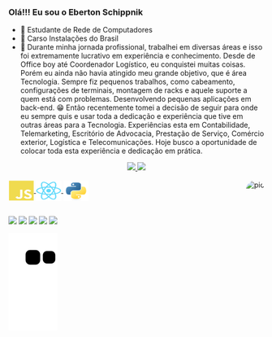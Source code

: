 ### Olá!!! Eu sou o Eberton Schippnik

- 📘 Estudante de Rede de Computadores
- 🏢 Carso Instalações do Brasil
- 💬 Durante minha jornada profissional, trabalhei em diversas áreas e isso foi extremamente lucrativo em experiência e conhecimento. 
Desde de Office boy até Coordenador Logístico, eu conquistei muitas coisas.
Porém eu ainda não havia atingido meu grande objetivo, que é área Tecnologia. Sempre fiz pequenos trabalhos, como cabeamento, configurações de terminais, montagem de racks e aquele suporte a quem está com problemas. Desenvolvendo pequenas aplicações em back-end. 😁
Então recentemente tomei a decisão de seguir para onde eu sempre quis e usar toda a dedicação e experiência que tive em outras áreas para a Tecnologia.
Experiências esta em Contabilidade, Telemarketing, Escritório de Advocacia, Prestação de Serviço, Comércio exterior, Logística e Telecomunicações.
Hoje busco a oportunidade de colocar toda esta experiência e dedicação em prática.

 <div>
<div align="center">
  <a href="https://github.com/ebertonschippnik">
  <img height="180em" src="https://github-readme-stats.vercel.app/api?username=ebertonschippnik&show_icons=true&theme=dark&include_all_commits=true&count_private=true"/>
  <img height="180em" src="https://github-readme-stats.vercel.app/api/top-langs/?username=ebertonschippnik&layout=compact&langs_count=7&theme=dark"/>
</div>
  
  <div style="display: inline_block"><br>
  <img align="center" alt="Js" height="40" width="50" src="https://raw.githubusercontent.com/devicons/devicon/master/icons/javascript/javascript-plain.svg">
  <img align="center" alt="React" height="40" width="50" src="https://raw.githubusercontent.com/devicons/devicon/master/icons/react/react-original.svg">
  <img align="center" alt="Python" height="40" width="50" src="https://raw.githubusercontent.com/devicons/devicon/master/icons/python/python-original.svg">
  <img align="right" alt="pic" height="150" style="border-radius:50px;" src="https://media.discordapp.net/attachments/639956127056134178/890373478988013628/Publicacoes_Instagram_1_1.png?width=676&height=676">
</div>
  
  ##
  
  <div>
    
  <a href="https://instagram.com/beto_schippnik" target="_blank"><img src="https://img.shields.io/badge/-Instagram-%23E4405F?style=for-the-badge&logo=instagram&logoColor=white" target="_blank"></a>
 	<a href="https://www.twitch.tv/betoschippnik" target="_blank"><img src="https://img.shields.io/badge/Twitch-9146FF?style=for-the-badge&logo=twitch&logoColor=white" target="_blank"></a>
 <a href="https://discord.gg/pDbY76q8Qf" target="_blank"><img src="https://img.shields.io/badge/Discord-7289DA?style=for-the-badge&logo=discord&logoColor=white" target="_blank"></a> 
  <a href = "mailto:eberton.figueredo@gmail.com"><img src="https://img.shields.io/badge/-Gmail-%23333?style=for-the-badge&logo=gmail&logoColor=white" target="_blank"></a>
  <a href="https://www.linkedin.com/in/eberton-schippnik-6430aa53/" target="_blank"><img src="https://img.shields.io/badge/-LinkedIn-%230077B5?style=for-the-badge&logo=linkedin&logoColor=white" target="_blank"></a> 
 
  ![Snake animation](https://github.com/ebertonschippnik/ebertonschippnik/blob/output/github-contribution-grid-snake.svg)
 
</div>
